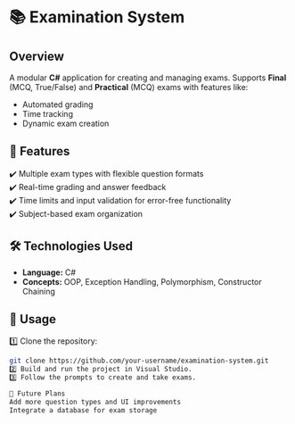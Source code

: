# 📚 Examination System

## Overview
A modular **C#** application for creating and managing exams. Supports **Final** (MCQ, True/False) and **Practical** (MCQ) exams with features like:
- Automated grading  
- Time tracking  
- Dynamic exam creation  

## 🚀 Features
✔️ Multiple exam types with flexible question formats  
✔️ Real-time grading and answer feedback  
✔️ Time limits and input validation for error-free functionality  
✔️ Subject-based exam organization  

## 🛠️ Technologies Used
- **Language:** C#  
- **Concepts:** OOP, Exception Handling, Polymorphism, Constructor Chaining  

## 📌 Usage
1️⃣ Clone the repository:  
```bash
git clone https://github.com/your-username/examination-system.git
2️⃣ Build and run the project in Visual Studio.
3️⃣ Follow the prompts to create and take exams.

🔮 Future Plans
Add more question types and UI improvements
Integrate a database for exam storage
